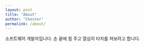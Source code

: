 ```yaml
---
layout: post
title: "About"
author: "Chester"
permalink: /about/
---
```


소프트웨어 개발자입니다.
손 끝에 힘 주고 열심히 타자를 쳐보려고 합니다.
